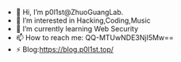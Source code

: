 - 👋 Hi, I’m p0l1st@ZhuoGuangLab.
- 👀 I’m interested in Hacking,Coding,Music
- 🌱 I’m currently learning Web Security
- 📫 How to reach me: QQ-MTUwNDE3NjI5Mw==
- ⚡ Blog:https://blog.p0l1st.top/

<!---
p0l1st/p0l1st is a ✨ special ✨ repository because its `README.md` (this file) appears on your GitHub profile.
You can click the Preview link to take a look at your changes.
--->
